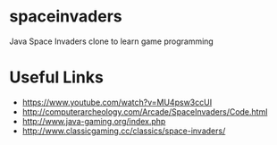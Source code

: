 # spaceinvaders
Java Space Invaders clone to learn game programming

# Useful Links

* https://www.youtube.com/watch?v=MU4psw3ccUI
* http://computerarcheology.com/Arcade/SpaceInvaders/Code.html
* http://www.java-gaming.org/index.php
* http://www.classicgaming.cc/classics/space-invaders/